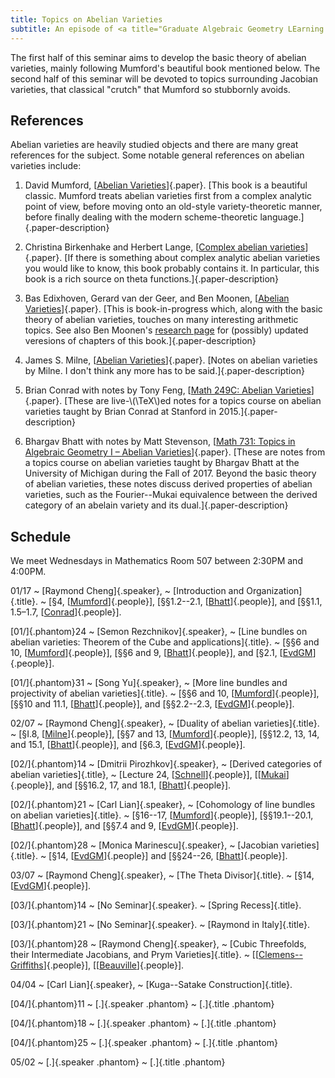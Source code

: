 ```yaml
---
title: Topics on Abelian Varieties
subtitle: An episode of <a title="Graduate Algebraic Geometry LEarning Seminar">GAGLeS</a> organized by <span class="people"><a href="index.html">Raymond Cheng</a></span> during the spring of 2018.
---
```


The first half of this seminar aims to develop the basic theory of abelian
varieties, mainly following Mumford's beautiful book mentioned below.
The second half of this seminar will be devoted to topics surrounding Jacobian
varieties, that classical "crutch" that Mumford so stubbornly avoids.

## References

Abelian varieties are heavily studied objects and there are many great
references for the subject. Some notable general references on abelian
varieties include:

  1. David Mumford,
  [[Abelian Varieties][Mumford]]{.paper}.
  [This book is a beautiful classic. Mumford treats abelian varieties
  first from a complex analytic point of view, before moving onto an
  old-style variety-theoretic manner, before finally dealing with the
  modern scheme-theoretic language.]{.paper-description}

  2. Christina Birkenhake and Herbert Lange,
  [[Complex abelian varieties][BL]]{.paper}.
  [If there is something about complex analytic abelian varieties you would
  like to know, this book probably contains it. In particular, this book is a
  rich source on theta functions.]{.paper-description}

  3. Bas Edixhoven, Gerard van der Geer, and Ben Moonen,
  [[Abelian Varieties][EvdGM]]{.paper}.
  [This is book-in-progress which, along with the basic theory of abelian
  varieties, touches on many interesting arithmetic topics. See also Ben
  Moonen's [research page](https://www.math.ru.nl/~bmoonen/research.html) for
  (possibly) updated veresions of chapters of this book.]{.paper-description}

  4. James S. Milne,
  [[Abelian Varieties][Milne]]{.paper}.
  [Notes on abelian varieties by Milne. I don't think any more has to be
  said.]{.paper-description}

  5. Brian Conrad with notes by Tony Feng,
  [[Math 249C: Abelian Varieties][Conrad]]{.paper}.
  [These are live-\\(\\TeX\\)ed notes for a topics course on abelian varieties
  taught by Brian Conrad at Stanford in 2015.]{.paper-description}

  6. Bhargav Bhatt with notes by Matt Stevenson,
  [[Math 731: Topics in Algebraic Geometry I – Abelian Varieties][Bhatt]]{.paper}.
  [These are notes from a topics course on abelian varieties taught by Bhargav
  Bhatt at the University of Michigan during the Fall of 2017. Beyond the basic
  theory of abelian varieties, these notes discuss derived properties of abelian
  varieties, such as the Fourier--Mukai equivalence between the derived category
  of an abelain variety and its dual.]{.paper-description}

## Schedule

We meet Wednesdays in Mathematics Room 507 between 2:30PM and 4:00PM.

01/17
  ~ [Raymond Cheng]{.speaker},
  ~ [Introduction and Organization]{.title}.
  ~ \[&sect;4, [[Mumford]]{.people}\],
    \[&sect;&sect;1.2--2.1, [[Bhatt]]{.people}\], and
    \[&sect;&sect;1.1, 1.5&ndash;1.7, [[Conrad]]{.people}\].

[01/]{.phantom}24
  ~ [Semon Rezchnikov]{.speaker},
  ~ [Line bundles on abelian varieties: Theorem of the Cube and applications]{.title}.
  ~ \[&sect;&sect;6 and 10, [[Mumford]]{.people}\],
    \[&sect;&sect;6 and 9, [[Bhatt]]{.people}\], and
    \[&sect;2.1, [[EvdGM]]{.people}\].

[01/]{.phantom}31
  ~ [Song Yu]{.speaker},
  ~ [More line bundles and projectivity of abelian varieties]{.title}.
  ~ \[&sect;&sect;6 and 10, [[Mumford]]{.people}\],
    \[&sect;&sect;10 and 11.1, [[Bhatt]]{.people}\], and
    \[&sect;&sect;2.2--2.3, [[EvdGM]]{.people}\].

02/07
  ~ [Raymond Cheng]{.speaker},
  ~ [Duality of abelian varieties]{.title}.
  ~ \[&sect;I.8, [[Milne]]{.people}\],
    \[&sect;&sect;7 and 13, [[Mumford]]{.people}\],
    \[&sect;&sect;12.2, 13, 14, and 15.1, [[Bhatt]]{.people}\], and
    \[&sect;6.3, [[EvdGM]]{.people}\].

[02/]{.phantom}14
  ~ [Dmitrii Pirozhkov]{.speaker},
  ~ [Derived categories of abelian varieties]{.title},
  ~ \[Lecture 24, [[Schnell](https://www.math.stonybrook.edu/~cschnell/pdf/notes/generic-vanishing.pdf)]{.people}\],
    \[[[Mukai](https://projecteuclid.org/euclid.nmj/1118786312)]{.people}\], and
    \[&sect;&sect;16.2, 17, and 18.1, [[Bhatt]]{.people}\].

[02/]{.phantom}21
  ~ [Carl Lian]{.speaker},
  ~ [Cohomology of line bundles on abelian varieties]{.title}.
  ~ \[&sect;16--17, [[Mumford]]{.people}\],
    \[&sect;&sect;19.1--20.1, [[Bhatt]]{.people}\], and
    \[&sect;&sect;7.4 and 9, [[EvdGM]]{.people}\].

[02/]{.phantom}28
  ~ [Monica Marinescu]{.speaker},
  ~ [Jacobian varieties]{.title}.
  ~ \[&sect;14, [[EvdGM]]{.people}\] and
    \[&sect;&sect;24--26, [[Bhatt]]{.people}\].

03/07
  ~ [Raymond Cheng]{.speaker},
  ~ [The Theta Divisor]{.title}.
  ~ \[&sect;14, [[EvdGM]]{.people}\].

[03/]{.phantom}14
  ~ [No Seminar]{.speaker}.
  ~ [Spring Recess]{.title}.

[03/]{.phantom}21
  ~ [No Seminar]{.speaker}.
  ~ [Raymond in Italy]{.title}.

[03/]{.phantom}28
  ~ [Raymond Cheng]{.speaker},
  ~ [Cubic Threefolds, their Intermediate Jacobians, and Prym Varieties]{.title}.
  ~ \[[[Clemens--Griffiths](https://mathscinet.ams.org/mathscinet-getitem?mr=302652)]{.people}\],
    \[[[Beauville](https://mathscinet.ams.org/mathscinet-getitem?mr=672617)]{.people}].

04/04
  ~ [Carl Lian]{.speaker},
  ~ [Kuga--Satake Construction]{.title}.

[04/]{.phantom}11
  ~ [.]{.speaker .phantom}
  ~ [.]{.title .phantom}

[04/]{.phantom}18
  ~ [.]{.speaker .phantom}
  ~ [.]{.title .phantom}

[04/]{.phantom}25
  ~ [.]{.speaker .phantom}
  ~ [.]{.title .phantom}

05/02
  ~ [.]{.speaker .phantom}
  ~ [.]{.title .phantom}

[Mumford]: <http://www.math.hawaii.edu/~pavel/cmi/References/Mumford_Abelian_Varities.pdf>
[BL]: <https://link.springer.com/book/10.1007%2F978-3-662-06307-1>
[EvdGM]: <http://gerard.vdgeer.net/AV.pdf>
[Milne]: <http://www.jmilne.org/math/CourseNotes/av.html>
[Conrad]: <http://web.stanford.edu/~tonyfeng/249C.pdf>
[Bhatt]: <http://www-personal.umich.edu/~stevmatt/abelian_varieties.pdf>
